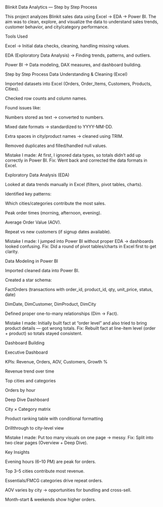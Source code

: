  Blinkit Data Analytics — Step by Step Process

This project analyzes Blinkit sales data using Excel → EDA → Power BI.
The aim was to clean, explore, and visualize the data to understand sales trends, customer behavior, and city/category performance.

Tools Used

Excel → Initial data checks, cleaning, handling missing values.

EDA (Exploratory Data Analysis) → Finding trends, patterns, and outliers.

Power BI → Data modeling, DAX measures, and dashboard building.

 Step by Step Process
 Data Understanding & Cleaning (Excel)

Imported datasets into Excel (Orders, Order_Items, Customers, Products, Cities).

Checked row counts and column names.

Found issues like:

Numbers stored as text → converted to numbers.

Mixed date formats → standardized to YYYY-MM-DD.

Extra spaces in city/product names → cleaned using TRIM.

Removed duplicates and filled/handled null values.

Mistake I made: At first, I ignored data types, so totals didn’t add up correctly in Power BI.
Fix: Went back and corrected the data formats in Excel.

Exploratory Data Analysis (EDA)

Looked at data trends manually in Excel (filters, pivot tables, charts).

Identified key patterns:

Which cities/categories contribute the most sales.

Peak order times (morning, afternoon, evening).

Average Order Value (AOV).

Repeat vs new customers (if signup dates available).

Mistake I made: I jumped into Power BI without proper EDA → dashboards looked confusing.
Fix: Did a round of pivot tables/charts in Excel first to get clarity.

 Data Modeling in Power BI

Imported cleaned data into Power BI.

Created a star schema:

FactOrders (transactions with order_id, product_id, qty, unit_price, status, date)

DimDate, DimCustomer, DimProduct, DimCity

Defined proper one-to-many relationships (Dim → Fact).

Mistake I made: Initially built fact at “order level” and also tried to bring product details — got wrong totals.
Fix: Rebuilt fact at line-item level (order + product) so totals stayed consistent.

 Dashboard Building

Executive Dashboard

KPIs: Revenue, Orders, AOV, Customers, Growth %

Revenue trend over time

Top cities and categories

Orders by hour

Deep Dive Dashboard

City × Category matrix

Product ranking table with conditional formatting

Drillthrough to city-level view

Mistake I made: Put too many visuals on one page → messy.
Fix: Split into two clear pages (Overview + Deep Dive).

 Key Insights

Evening hours (6–10 PM) are peak for orders.

Top 3–5 cities contribute most revenue.

Essentials/FMCG categories drive repeat orders.

AOV varies by city → opportunities for bundling and cross-sell.

Month-start & weekends show higher orders.
